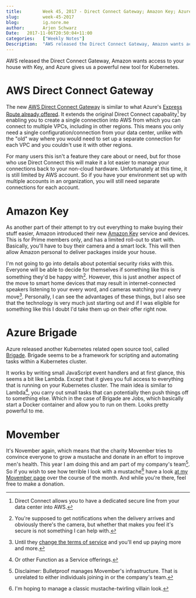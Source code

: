 ```yaml
---
title:        Week 45, 2017 - Direct Connect Gateway; Amazon Key; Azure Brigade
slug:         week-45-2017
blog:         ig.nore.me  
author:       Arjen Schwarz  
Date:   2017-11-06T20:50:04+11:00  
categories:   ["Weekly Notes"]
Description:  "AWS released the Direct Connect Gateway, Amazon wants access to your house with Key, and Azure gives us a powerful new tool for Kubernetes."
---
```


AWS released the Direct Connect Gateway, Amazon wants access to your house with Key, and Azure gives us a powerful new tool for Kubernetes.

# AWS Direct Connect Gateway

The new [AWS Direct Connect Gateway](https://aws.amazon.com/blogs/aws/new-aws-direct-connect-gateway-inter-region-vpc-access/) is similar to what Azure's [Express Route already offered](https://docs.microsoft.com/en-us/azure/expressroute/expressroute-introduction). It extends the original Direct Connect capabality[^1] by enabling you to create a single connection into AWS from which you can connect to multiple VPCs, including in other regions. This means you only need a single configuration/connection from your data center, unlike with the "old" way where you would need to set up a separate connection for each VPC and you couldn't use it with other regions.

For many users this isn't a feature they care about or need, but for those who use Direct Connect this will make it a lot easier to manage your connections back to your non-cloud hardware. Unfortunately at this time, it is still limited by AWS account. So if you have your environment set up with multiple accounts in an organization, you will still need separate connections for each account.

# Amazon Key

As another part of their attempt to try out everything to make buying their stuff easier, Amazon introduced their new [Amazon Key](https://www.amazon.com/b?&node=17285120011) service and devices. This is for Prime members only, and has a limited roll-out to start with. Basically, you'll have to buy their camera and a smart lock. This will then allow Amazon personal to deliver packages inside your house.

I'm not going to go into details about potential security risks with this. Everyone will be able to decide for themselves if something like this is something they'd be happy with[^2]. However, this is just another aspect of the move to smart home devices that may result in internet-connected speakers listening to your every word, and cameras watching your every move[^3]. Personally, I can see the advantages of these things, but I also see that the technology is very much just starting out and if I was eligible for something like this I doubt I'd take them up on their offer right now.

# Azure Brigade

Azure released another Kubernetes related open source tool, called [Brigade](https://github.com/Azure/brigade). Brigade seems to be a framework for scripting and automating tasks within a Kubernetes cluster. 

It works by writing small JavaScript event handlers and at first glance, this seems a bit like Lambda. Except that it gives you full access to everything that is running on your Kubernetes cluster. The main idea is similar to Lambda[^4], you carry out small tasks that can potentially then push things off to something else. Which in the case of Brigade are Jobs, which basically start a Docker container and allow you to run on them. Looks pretty powerful to me.

# Movember

It's November again, which means that the charity Movember tries to convince everyone to grow a mustache and donate in an effort to improve men's health. This year I am doing this and am part of my company's team[^5]. So if you wish to see how terrible I look with a mustache[^6] have a look [at my Movember page](https://mobro.co/13572731) over the course of the month. And while you're there, feel free to make a donation.

[^1]:	Direct Connect allows you to have a dedicated secure line from your data center into AWS.

[^2]:	You're supposed to get notifications when the delivery arrives and obviously there's the camera, but whether that makes you feel it's secure is not something I can help with.

[^3]:	Until they [change the terms of service](https://www.theverge.com/circuitbreaker/2017/10/4/16426394/canary-smart-home-camera-free-service-update-change) and you'll end up paying more and more.

[^4]:	Or other Function as a Service offerings.

[^5]:	Disclaimer: Bulletproof manages Movember's infrastructure. That is unrelated to either individuals joining in or the company's team.

[^6]:	I'm hoping to manage a classic mustache-twirling villain look.
